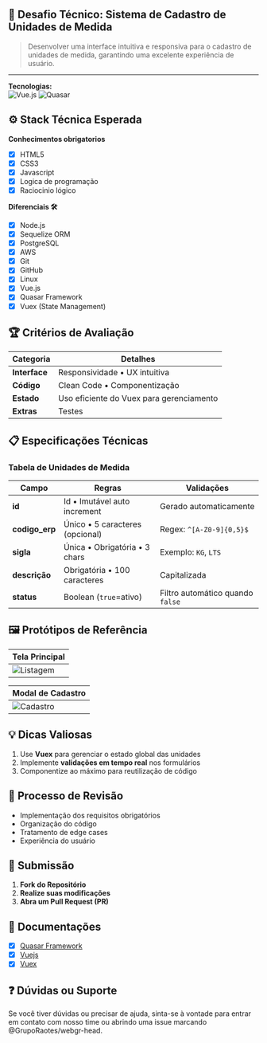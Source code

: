## 🎯 Desafio Técnico: Sistema de Cadastro de Unidades de Medida
> Desenvolver uma interface intuitiva e responsiva para o cadastro de unidades de medida, garantindo uma excelente experiência de usuário.

---

**Tecnologias:**  
![Vue.js](https://img.shields.io/badge/-Vue.js-4FC08D?logo=vue.js&logoColor=white) ![Quasar](https://img.shields.io/badge/-Quasar-1976D2?logo=quasar&logoColor=white)

## ⚙️ Stack Técnica Esperada

**Conhecimentos obrigatorios**  
- [x] HTML5
- [x] CSS3
- [x] Javascript
- [x] Logica de programação
- [x] Raciocinio lógico 

**Diferenciais 🛠️**  
- [x] Node.js
- [x] Sequelize ORM
- [x] PostgreSQL
- [x] AWS  
- [x] Git
- [x] GitHub
- [x] Linux
- [x] Vue.js
- [x] Quasar Framework
- [x] Vuex (State Management)

## 🏆 Critérios de Avaliação

| Categoria          | Detalhes                                  |
|--------------------|-------------------------------------------|
| **Interface**      | Responsividade • UX intuitiva             |
| **Código**         | Clean Code • Componentização              |
| **Estado**         | Uso eficiente do Vuex para gerenciamento |
| **Extras**         | Testes                                    |


## 📋 Especificações Técnicas

### Tabela de Unidades de Medida

| Campo           | Regras                                      | Validações                    |
|-----------------|---------------------------------------------|-------------------------------|
| **id**          | Id • Imutável auto increment                | Gerado automaticamente        |
| **codigo_erp**  | Único • 5 caracteres (opcional)             | Regex: `^[A-Z0-9]{0,5}$`     |
| **sigla**       | Única • Obrigatória • 3 chars               | Exemplo: `KG`, `LTS`          |
| **descrição**   | Obrigatória • 100 caracteres                | Capitalizada                  |
| **status**      | Boolean (`true`=ativo)                      | Filtro automático quando `false` |



## 🖼️ Protótipos de Referência

| Tela Principal                  |
|---------------------------------|
| ![Listagem](https://github.com/user-attachments/assets/44b0d748-8015-4dfe-852c-067cb346af7a) |

| Modal de Cadastro               |
|---------------------------------|
| ![Cadastro](https://github.com/user-attachments/assets/ef33e15a-c2ca-4283-ab36-ae2157369cc4) |


## 💡 Dicas Valiosas

1. Use **Vuex** para gerenciar o estado global das unidades
2. Implemente **validações em tempo real** nos formulários
3. Componentize ao máximo para reutilização de código

## 📩 Processo de Revisão

- Implementação dos requisitos obrigatórios
- Organização do código
- Tratamento de edge cases
- Experiência do usuário

## 🚀 Submissão 
1. **Fork do Repositório**
2. **Realize suas modificações**
3. **Abra um Pull Request (PR)**

## 📖 Documentações
- [x] [Quasar Framework](https://quasar.dev/)
- [x] [Vuejs](https://vuejs.org/)
- [x] [Vuex](https://vuex.vuejs.org/)

## ❓ Dúvidas ou Suporte

Se você tiver dúvidas ou precisar de ajuda, sinta-se à vontade para entrar em contato com nosso time ou abrindo uma issue marcando @GrupoRaotes/webgr-head.
